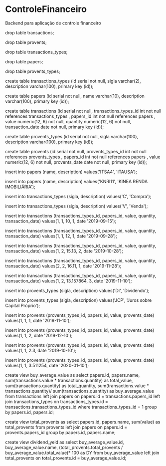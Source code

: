 # ControleFinanceiro

Backend para aplicação de controle financeiro

drop table transactions;

drop table provents;

drop table transactions_types;

drop table papers;

drop table provents_types;

create table transactions_types (id serial not null,
sigla varchar(2),
description varchar(100),
primary key (id));

create table papers (id serial not null,
name varchar(10),
description varchar(100),
primary key (id));

create table transactions (id serial not null,
transactions_types_id int not null references transactions_types ,
papers_id int not null references papers ,
value numeric(12,
6) not null,
quantity numeric(12,
6) not null,
transaction_date date not null,
primary key (id));

create table provents_types (id serial not null,
sigla varchar(100),
description varchar(100),
primary key (id));

create table provents (id serial not null,
provents_types_id int not null references provents_types ,
papers_id int not null references papers ,
value numeric(12,
6) not null,
provents_date date not null,
primary key (id));

insert
	into
	papers (name,
	description)
values('ITSA4',
'ITAUSA');

insert
	into
	papers (name,
	description)
values('KNRI11',
'KINEA RENDA IMOBILIÁRIA');

insert
	into
	transactions_types (sigla,
	description)
values('C',
'Compra');

insert
	into
	transactions_types (sigla,
	description)
values('V',
'Venda');

insert
	into
	transactions (transactions_types_id,
	papers_id,
	value,
	quantity,
	transaction_date)
values(1,
1,
10,
1,
date '2019-09-15');

insert
	into
	transactions (transactions_types_id,
	papers_id,
	value,
	quantity,
	transaction_date)
values(1,
1,
12,
1,
date '2019-09-28');

insert
	into
	transactions (transactions_types_id,
	papers_id,
	value,
	quantity,
	transaction_date)
values(1,
2,
15.13,
2,
date '2019-10-28');

insert
	into
	transactions (transactions_types_id,
	papers_id,
	value,
	quantity,
	transaction_date)
values(2,
2,
16.11,
1,
date '2019-11-28');

insert
	into
	transactions (transactions_types_id,
	papers_id,
	value,
	quantity,
	transaction_date)
values(1,
2,
13.157864,
3,
date '2019-11-10');

insert
	into
	provents_types (sigla,
	description)
values('DI',
'Dividendo');

insert
	into
	provents_types (sigla,
	description)
values('JCP',
'Juros sobre Capital Próprio');

insert
	into
	provents (provents_types_id,
	papers_id,
	value,
	provents_date)
values(1,
1,
1,
date '2019-11-10');

insert
	into
	provents (provents_types_id,
	papers_id,
	value,
	provents_date)
values(1,
1,
2,
date '2019-12-10');

insert
	into
	provents (provents_types_id,
	papers_id,
	value,
	provents_date)
values(1,
1,
2.3,
date '2019-10-10');

insert
	into
	provents (provents_types_id,
	papers_id,
	value,
	provents_date)
values(1,
1,
3.511254,
date '2020-01-10');

create view buy_average_value as
select
	papers.id,
	papers.name,
	sum(transactions.value * transactions.quantity) as total_value,
	sum(transactions.quantity) as total_quantity,
	sum(transactions.value * transactions.quantity)/ sum(transactions.quantity) as buy_average_value
from
	transactions
left join papers on
	papers.id = transactions.papers_id
left join transactions_types on
	transactions_types.id = transactions.transactions_types_id
where
	transactions_types_id = 1
group by
	papers.id,
	papers.id;

create view total_provents as
select
	papers.id,
	papers.name,
	sum(value) as total_provents
from
	provents
left join papers on
	papers.id = provents.papers_id
group by
	papers.id,
	papers.name;



create view dividend_yeld as
select
	buy_average_value.id,
	buy_average_value.name,
	(total_provents.total_provents / buy_average_value.total_value)* 100 as DY
from
	buy_average_value
left join total_provents on
	total_provents.id = buy_average_value.id;



 
